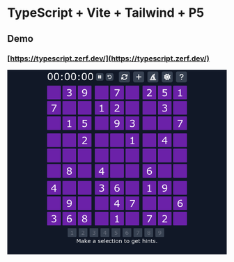 #  TypeScript + Vite + Tailwind + P5

## Demo

### [https://typescript.zerf.dev/](https://typescript.zerf.dev/)
![screenshot](./public/screenshot.png)
